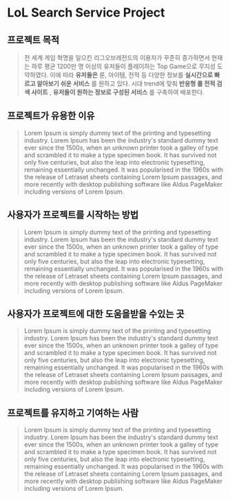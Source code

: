 LoL Search Service Project
=============


## 프로젝트 목적
> 전 세계 게임 혁명을 일으킨 리그오브레전드의 이용자가 꾸준히 증가하면서 현재는 하루 평균 1200만 명 이상의 유저들이 플레이하는 Top Game으로 무지성 도약하였다. 이에 따라 __유저들은__ 룬, 아이템, 전적 등 다양한 정보를 __실시간으로 빠르고 알아보기 쉬운 서비스__ 를 원하고 있다. 시대 trend에 맞춰 __반응형 롤 전적 검색 사이트__ , __유저들이 원하는 정보로 구성된 서비스__ 를 구축하여 배포한다.


## 프로젝트가 유용한 이유
> Lorem Ipsum is simply dummy text of the printing and typesetting industry. Lorem Ipsum has been the industry's standard dummy text ever since the 1500s, when an unknown printer took a galley of type and scrambled it to make a type specimen book. It has survived not only five centuries, but also the leap into electronic typesetting, remaining essentially unchanged. It was popularised in the 1960s with the release of Letraset sheets containing Lorem Ipsum passages, and more recently with desktop publishing software like Aldus PageMaker including versions of Lorem Ipsum.

## 사용자가 프로젝트를 시작하는 방법
> Lorem Ipsum is simply dummy text of the printing and typesetting industry. Lorem Ipsum has been the industry's standard dummy text ever since the 1500s, when an unknown printer took a galley of type and scrambled it to make a type specimen book. It has survived not only five centuries, but also the leap into electronic typesetting, remaining essentially unchanged. It was popularised in the 1960s with the release of Letraset sheets containing Lorem Ipsum passages, and more recently with desktop publishing software like Aldus PageMaker including versions of Lorem Ipsum.

## 사용자가 프로젝트에 대한 도움을받을 수있는 곳
> Lorem Ipsum is simply dummy text of the printing and typesetting industry. Lorem Ipsum has been the industry's standard dummy text ever since the 1500s, when an unknown printer took a galley of type and scrambled it to make a type specimen book. It has survived not only five centuries, but also the leap into electronic typesetting, remaining essentially unchanged. It was popularised in the 1960s with the release of Letraset sheets containing Lorem Ipsum passages, and more recently with desktop publishing software like Aldus PageMaker including versions of Lorem Ipsum.

## 프로젝트를 유지하고 기여하는 사람
> Lorem Ipsum is simply dummy text of the printing and typesetting industry. Lorem Ipsum has been the industry's standard dummy text ever since the 1500s, when an unknown printer took a galley of type and scrambled it to make a type specimen book. It has survived not only five centuries, but also the leap into electronic typesetting, remaining essentially unchanged. It was popularised in the 1960s with the release of Letraset sheets containing Lorem Ipsum passages, and more recently with desktop publishing software like Aldus PageMaker including versions of Lorem Ipsum.
